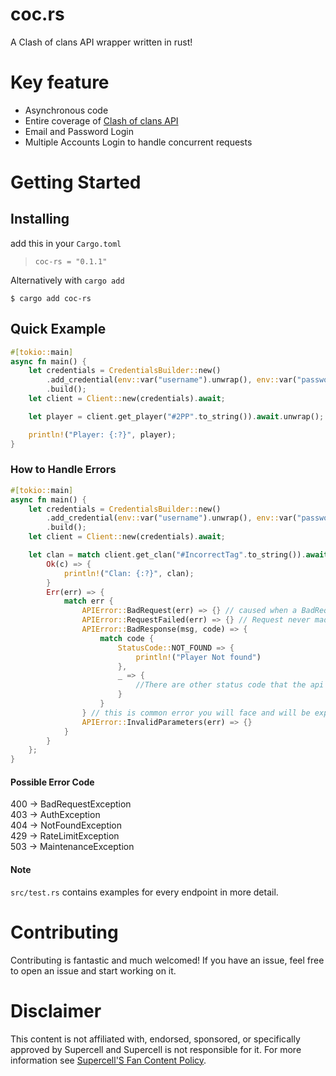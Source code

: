 # coc.rs
A Clash of clans API wrapper written in rust!

# Key feature
- Asynchronous code
- Entire coverage of [Clash of clans API](https://developer.clashofclans.com)
- Email and Password Login
- Multiple Accounts Login to handle concurrent requests

Getting Started
================

## Installing
add this in your `Cargo.toml` 
> `coc-rs = "0.1.1"`

Alternatively with `cargo add`

`$ cargo add coc-rs`

## Quick Example

```rust
#[tokio::main]
async fn main() {
    let credentials = CredentialsBuilder::new()
        .add_credential(env::var("username").unwrap(), env::var("password").unwrap())
        .build();
    let client = Client::new(credentials).await;

    let player = client.get_player("#2PP".to_string()).await.unwrap();

    println!("Player: {:?}", player);
}
```

### How to Handle Errors
```rust
#[tokio::main]
async fn main() {
    let credentials = CredentialsBuilder::new()
        .add_credential(env::var("username").unwrap(), env::var("password").unwrap())
        .build();
    let client = Client::new(credentials).await;

    let clan = match client.get_clan("#IncorrectTag".to_string()).await {
        Ok(c) => {
            println!("Clan: {:?}", clan);
        }
        Err(err) => {
            match err {
                APIError::BadRequest(err) => {} // caused when a BadRequest is made, such as invalid url parameters 
                APIError::RequestFailed(err) => {} // Request never made it to the API
                APIError::BadResponse(msg, code) => {
                    match code {
                        StatusCode::NOT_FOUND => {
                            println!("Player Not found")
                        },
                        _ => {
                            //There are other status code that the api can return in case of error.
                        }
                    }
                } // this is common error you will face and will be expected to handle it almost everytime
                APIError::InvalidParameters(err) => {}
            }
        }
    };
}
```

#### Possible Error Code

400 -> BadRequestException <br/>
403 -> AuthException <br/>
404 -> NotFoundException<br/>
429 -> RateLimitException <br/>
503 -> MaintenanceException<br/>

#### Note
`src/test.rs` contains examples for every endpoint in more detail. 

# Contributing
Contributing is fantastic and much welcomed! If you have an issue, feel free to open an issue and start working on it.

# Disclaimer
This content is not affiliated with, endorsed, sponsored, or specifically
approved by Supercell and Supercell is not responsible for it.
For more information see [Supercell'S Fan Content Policy](https://www.supercell.com/fan-content-policy).
